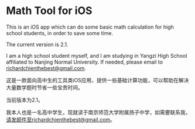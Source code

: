 Math Tool for iOS
=========

This is an iOS app which can do some basic math calculation for high school students, in order to save some time.

The current version is 2.1.

I am a high school student myself, and I am studying in Yangzi High School affiliated to Nanjing Normal University. If needed, please email to richardchienthebest@gmail.com.

这是一款面向高中生的工具类iOS应用，提供一些基础计算功能，可以帮助在解决大量数学题时节省一些宝贵时间。

当前版本为2.1。

我本人也是一名高中学生，现就读于南京师范大学附属扬子中学，如需要联系我，请发邮件至richardchienthebest@gmail.com。
